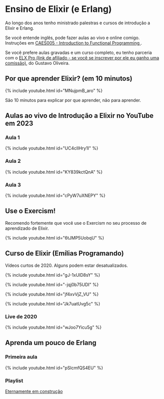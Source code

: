 # Ensino de Elixir (e Erlang)

Ao longo dos anos tenho ministrado palestras e cursos de introdução a Elixir e Erlang.

Se você entende inglês, pode fazer aulas ao vivo e online comigo. Instruções em [CAES005 - Introduction to Functional Programming
](https://bit.ly/45lIvzN).

Se você prefere aulas gravadas e um curso completo, eu tenho parceria com o [ELX Pro (link de afiliado - se você se inscrever por ele eu ganho uma comissão)](https://go.hotmart.com/F73840549I?dp=1), do Gustavo Oliveira.



## Por que aprender Elixir? (em 10 minutos)

{% include youtube.html id="MNujpmB_aro" %}

São 10 minutos para explicar por que aprender, não para aprender.


## Aulas ao vivo de Introdução a Elixir no YouTube em 2023

### Aula 1
{% include youtube.html id="UC4cIIHry1I" %}

### Aula 2
{% include youtube.html id="KY839kctQnA" %}

### Aula 3
{% include youtube.html id="cPyW7uXNEPY" %}


## Use o Exercism!

Recomendo fortemente que você use o Exercism no seu processo de aprendizado de Elixir.

{% include youtube.html id="6tJMP5UobqU" %}

## Curso de Elixir (Emílias Programando)

Vídeos curtos de 2020. Alguns podem estar desatualizados.

{% include youtube.html id="gJ-1xUlD8sY" %}

{% include youtube.html id="-jqj0b75UDI" %}


{% include youtube.html id="jf4xvVjZ_VU" %}

{% include youtube.html id="Jk7uatUvg5c" %}



### Live de 2020

{% include youtube.html id="wJoo7Yicu5g" %}


## Aprenda um pouco de Erlang

### Primeira aula

{% include youtube.html id="pSlcmfQS4EU" %}


### Playlist 


[Eternamente em construção](https://youtube.com/playlist?list=PLF5ttO8F-IsTided30sMhUx-5Rfyeur65)






